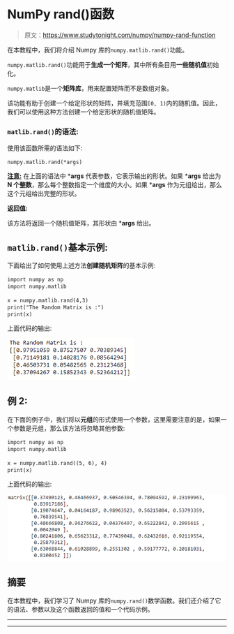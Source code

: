 # NumPy rand()函数

> 原文：<https://www.studytonight.com/numpy/numpy-rand-function>

在本教程中，我们将介绍 Numpy 库的`numpy.matlib.rand()`功能。

`numpy.matlib.rand()`功能用于**生成一个矩阵**，其中所有条目用**一些随机值**初始化。

`numpy.matlib`是一个**矩阵库**，用来配置矩阵而不是数组对象。

该功能有助于创建一个给定形状的矩阵，并填充范围`[0, 1)`内的随机值。因此，我们可以使用这种方法创建一个给定形状的随机值矩阵。

### `matlib.rand()`的语法:

使用该函数所需的语法如下:

```
numpy.matlib.rand(*args)
```

<u>**注意:**</u> 在上面的语法中 ***args** 代表参数，它表示输出的形状。如果 ***args** 给出为 **N 个整数**，那么每个整数指定一个维度的大小。如果 ***args** 作为元组给出，那么这个元组给出完整的形状。

**返回值:**

该方法将返回一个随机值矩阵，其形状由 ***args** 给出。

## `matlib.rand()`基本示例:

下面给出了如何使用上述方法**创建随机矩阵**的基本示例:

```
import numpy as np  
import numpy.matlib  

x = numpy.matlib.rand(4,3)
print("The Random Matrix is :")
print(x)
```

上面代码的输出:

![Numpy rand() function output example](img/dfc48aa28ecaf1d9ea0411d5b5e2b65a.png)

## 例 2:

在下面的例子中，我们将以**元组**的形式使用一个参数，这里需要注意的是，如果一个参数是元组，那么该方法将忽略其他参数:

```
import numpy as np
import numpy.matlib

x = numpy.matlib.rand((5, 6), 4)
print(x)
```

上面代码的输出:

![Numpy rand() function output example](img/091c89319aa2f37185dca00900679d65.png)

## 摘要

在本教程中，我们学习了 Numpy 库的`numpy.rand()`数学函数。我们还介绍了它的语法、参数以及这个函数返回的值和一个代码示例。

* * *

* * *